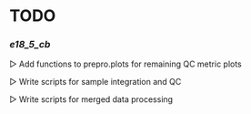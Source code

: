 # TODO

### *e18_5_cb*

▷ Add functions to prepro.plots for remaining QC metric plots

▷ Write scripts for sample integration and QC

▷ Write scripts for merged data processing
